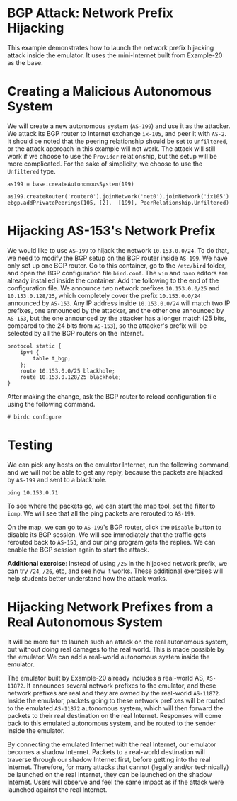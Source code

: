 # BGP Attack: Network Prefix Hijacking

This example demonstrates how to launch the network prefix hijacking
attack inside the emulator. It uses the mini-Internet built from 
Example-20 as the base.


# Creating a Malicious Autonomous System

We will create a new autonomous system (`AS-199`) and use it as the 
attacker. We attack its BGP router to Internet exchange `ix-105`, and peer
it with `AS-2`. It should be noted that the peering relationship should 
be set to `Unfiltered`, or the attack approach in this example will not 
work. The attack will still work if we choose to use the `Provider` relationship, but
the setup will be more complicated. For the sake of simplicity, we 
choose to use the `Unfiltered` type.

```
as199 = base.createAutonomousSystem(199)

as199.createRouter('router0').joinNetwork('net0').joinNetwork('ix105')
ebgp.addPrivatePeerings(105, [2],  [199], PeerRelationship.Unfiltered)
```

# Hijacking AS-153's Network Prefix

We would like to use `AS-199` to hijack the network `10.153.0.0/24`. 
To do that, we need to modify the BGP setup on the BGP router inside
`AS-199`. We have only set up one BGP router. Go to this container,
go to the `/etc/bird` folder, and open the BGP configuration file `bird.conf`.
The `vim` and `nano` editors are already installed inside the container. 
Add the following to the end of the configuration file.
We announce two network prefixes `10.153.0.0/25` and `10.153.0.128/25`, which 
completely cover the prefix `10.153.0.0/24` announced by `AS-153`. 
Any IP address inside `10.153.0.0/24` will match two IP prefixes, one 
announced by the attacker, and the other one announced by 
`AS-153`, but the one announced by the attacker has a longer
match (25 bits, compared to the 24 bits from `AS-153`), so the 
attacker's prefix will be selected by all the BGP routers on
the Internet.


```
protocol static {
    ipv4 {
        table t_bgp;
    };
    route 10.153.0.0/25 blackhole;
    route 10.153.0.128/25 blackhole;
}
```

After making the change, ask the BGP router to reload configuration file
using the following command.

```
# birdc configure
```


# Testing

We can pick any hosts on the emulator Internet, run the following command, 
and we will not be able to get any reply, because the packets are hijacked
by `AS-199` and sent to a blackhole.

```
ping 10.153.0.71
```

To see where the packets go, we can start the map tool, set the 
filter to `icmp`. We will see that all the ping packets are rerouted to
`AS-199`. 

On the map, we can go to `AS-199`'s BGP router, click the `Disable` button
to disable its BGP session. We will see immediately that the traffic 
gets rerouted back to `AS-153`, and our ping program gets the replies.
We can enable the BGP session again to start the attack. 


**Additional exercise**: Instead of using `/25` in the hijacked network prefix, 
we can try `/24`, `/26`, etc, and see how it works. These additional exercises
will help students better understand how the attack works.


# Hijacking Network Prefixes from a Real Autonomous System

It will be more fun to launch such an attack on the real autonomous system,
but without doing real damages to the real world. This is made possible 
by the emulator. We can add a real-world autonomous system inside the emulator.

The emulator built by Example-20 already includes a real-world AS, `AS-11872`.
It announces several network prefixes to the emulator, and these network 
prefixes are real and they are owned by the real-world `AS-11872`. 
Inside the emulator, packets going to these network prefixes 
will be routed to the emulated `AS-11872` autonomous system, which
will then forward the packets to their real destination 
on the real Internet. Responses will come back to this emulated 
autonomous system, and be routed to the sender inside the emulator. 

By connecting the emulated Internet with the real Internet, our emulator
becomes a shadow Internet. Packets to a real-world destination will traverse
through our shadow Internet first, before getting into the real Internet. 
Therefore, for many attacks that cannot (legally and/or technically) 
be launched on the real Internet, they can be launched on the shadow
Internet. Users will observe and feel the same impact as if the attack 
were launched against the real Internet. 


